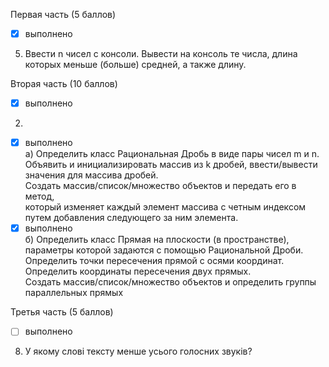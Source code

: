 Первая часть (5 баллов)
- [x] выполнено<br>
5. Ввести n чисел с консоли. Вывести на консоль те числа, длина которых меньше (больше) средней, а также длину. <br>

Вторая часть (10 баллов)
- [x] выполнено<br>
2. 
- [x] выполнено<br>
   а) Определить класс Рациональная Дробь в виде пары чисел m и n. <br>
      Объявить и инициализировать массив из k дробей, ввести/вывести значения для массива дробей. <br>
      Создать массив/список/множество объектов и передать его в метод, <br>
      который изменяет каждый элемент массива с четным индексом путем добавления следующего за ним элемента.
- [x] выполнено<br>
   б) Определить класс Прямая на плоскости (в пространстве), параметры которой задаются с помощью Рациональной Дроби. <br>
      Определить точки пересечения прямой с осями координат. <br>
      Определить координаты пересечения двух прямых. <br>
      Создать массив/список/множество объектов и определить группы параллельных прямых

Третья часть (5 баллов)
- [ ] выполнено
8. У якому слові тексту менше усього голосних звуків?
